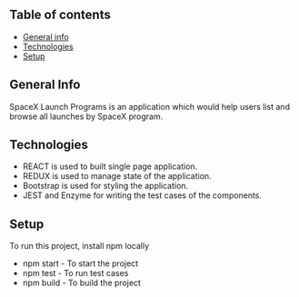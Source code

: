 ## Table of contents
* [General info](#general-info)
* [Technologies](#technologies)
* [Setup](#setup)

## General Info
SpaceX Launch Programs is an application which would help users list and browse all launches by SpaceX program.

## Technologies
* REACT is used to built single page application.
* REDUX is used to manage state of the application.
* Bootstrap is used for styling the application.
* JEST and Enzyme for writing the test cases of the components.

## Setup
To run this project, install npm locally
* npm start - To start the project
* npm test - To run test cases
* npm build - To build the project
